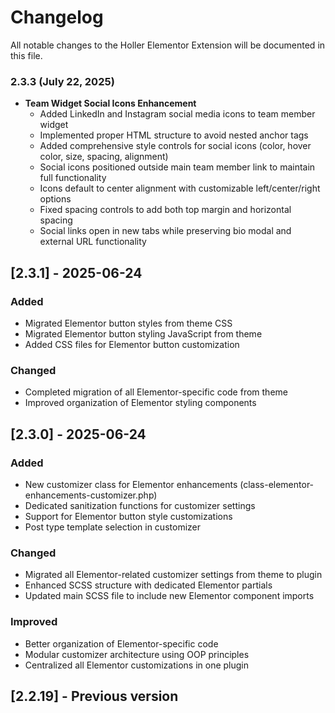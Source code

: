# Changelog

All notable changes to the Holler Elementor Extension will be documented in this file.
### 2.3.3 (July 22, 2025)
- **Team Widget Social Icons Enhancement**
  - Added LinkedIn and Instagram social media icons to team member widget
  - Implemented proper HTML structure to avoid nested anchor tags
  - Added comprehensive style controls for social icons (color, hover color, size, spacing, alignment)
  - Social icons positioned outside main team member link to maintain full functionality
  - Icons default to center alignment with customizable left/center/right options
  - Fixed spacing controls to add both top margin and horizontal spacing
  - Social links open in new tabs while preserving bio modal and external URL functionality


## [2.3.1] - 2025-06-24

### Added
- Migrated Elementor button styles from theme CSS
- Migrated Elementor button styling JavaScript from theme
- Added CSS files for Elementor button customization

### Changed
- Completed migration of all Elementor-specific code from theme
- Improved organization of Elementor styling components

## [2.3.0] - 2025-06-24

### Added
- New customizer class for Elementor enhancements (class-elementor-enhancements-customizer.php)
- Dedicated sanitization functions for customizer settings
- Support for Elementor button style customizations
- Post type template selection in customizer

### Changed
- Migrated all Elementor-related customizer settings from theme to plugin
- Enhanced SCSS structure with dedicated Elementor partials
- Updated main SCSS file to include new Elementor component imports

### Improved
- Better organization of Elementor-specific code
- Modular customizer architecture using OOP principles
- Centralized all Elementor customizations in one plugin

## [2.2.19] - Previous version
